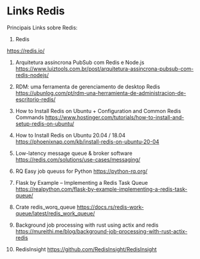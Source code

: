 # Links Redis #

>
Principais Links sobre Redis:
>
> 
1. Redis 
>
https://redis.io/
>
1. Arquitetura assíncrona PubSub com Redis e Node.js
https://www.luiztools.com.br/post/arquitetura-assincrona-pubsub-com-redis-nodejs/

1. RDM: uma ferramenta de gerenciamento de desktop Redis
https://ubunlog.com/pt/rdm-una-herramienta-de-administracion-de-escritorio-redis/

1. How to Install Redis on Ubuntu + Configuration and Common Redis Commands
https://www.hostinger.com/tutorials/how-to-install-and-setup-redis-on-ubuntu/

1. How to Install Redis on Ubuntu 20.04 / 18.04
https://phoenixnap.com/kb/install-redis-on-ubuntu-20-04

1. Low-latency message queue & broker software
https://redis.com/solutions/use-cases/messaging/

1. RQ Easy job queuss for Python
https://python-rq.org/

1. Flask by Example – Implementing a Redis Task Queue
https://realpython.com/flask-by-example-implementing-a-redis-task-queue/

1. Crate redis_worq_queue
https://docs.rs/redis-work-queue/latest/redis_work_queue/

1. Background job processing with rust using actix and redis
https://mureithi.me/blog/background-job-processing-with-rust-actix-redis

1. RedisInsight 
https://github.com/RedisInsight/RedisInsight
>
